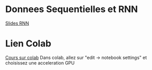 # Donnees Sequentielles et RNN

[Slides RNN](https://docs.google.com/presentation/d/1hYGRN7vY-tkWJEQr3PxPK7MhNpyxxw3sW1GZeZRitD4/edit?usp=sharing)

# Lien Colab
[Cours sur colab](https://colab.research.google.com/github/SFdS-atelier-3/block-3/blob/master/Sequence%20Class.ipynb)
Dans colab, allez sur "edit -> notebook settings" et choisissez une acceleration GPU
